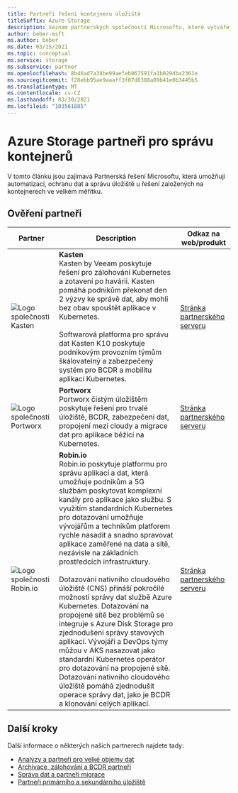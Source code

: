 ```yaml
---
title: Partneři řešení kontejneru úložiště
titleSuffix: Azure Storage
description: Seznam partnerských společností Microsoftu, které vytvářejí zákaznická řešení pro kontejnery s Azure Storage
author: beber-msft
ms.author: beber
ms.date: 03/15/2021
ms.topic: conceptual
ms.service: storage
ms.subservice: partner
ms.openlocfilehash: 8b46ad7a34be99aefeb067591fa1b029dba2361e
ms.sourcegitcommit: f28ebb95ae9aaaff3f87d8388a09b41e0b3445b5
ms.translationtype: MT
ms.contentlocale: cs-CZ
ms.lasthandoff: 03/30/2021
ms.locfileid: "103561885"
---
```

# <a name="azure-storage-container-management-partners"></a>Azure Storage partneři pro správu kontejnerů

V tomto článku jsou zajímavá Partnerská řešení Microsoftu, která umožňují automatizaci, ochranu dat a správu úložiště u řešení založených na kontejnerech ve velkém měřítku.

## <a name="verified-partners"></a>Ověření partneři

| Partner | Description | Odkaz na web/produkt |
| ------- | ----------- | -------------------- |
| ![Logo společnosti Kasten](./media/kasten-logo.png) |**Kasten**<br>Kasten by Veeam poskytuje řešení pro zálohování Kubernetes a zotavení po havárii. Kasten pomáhá podnikům překonat den 2 výzvy ke správě dat, aby mohli bez obav spouštět aplikace v Kubernetes.<br><br>Softwarová platforma pro správu dat Kasten K10 poskytuje podnikovým provozním týmům škálovatelný a zabezpečený systém pro BCDR a mobilitu aplikací Kubernetes.|[Stránka partnerského serveru](https://docs.kasten.io/latest/install/azure/azure.html)|
| ![Logo společnosti Portworx](./media/portworx-logo.png) |**Portworx**<br>Portworx čistým úložištěm poskytuje řešení pro trvalé úložiště, BCDR, zabezpečení dat, propojení mezi cloudy a migrace dat pro aplikace běžící na Kubernetes.|[Stránka partnerského serveru](https://portworx.com/azure/)|
| ![Logo společnosti <n/>Robin.io](./media/robin-logo.png) |**<n/>Robin.io**<br>Robin.io poskytuje platformu pro správu aplikací a dat, která umožňuje podnikům a 5G službám poskytovat komplexní kanály pro aplikace jako službu. S využitím standardních Kubernetes pro dotazování umožňuje vývojářům a technikům platforem rychle nasadit a snadno spravovat aplikace zaměřené na data a sítě, nezávisle na základních prostředcích infrastruktury.<br><br>Dotazování nativního cloudového úložiště (CNS) přináší pokročilé možnosti správy dat službě Azure Kubernetes. Dotazování na propojené sítě bez problémů se integruje s Azure Disk Storage pro zjednodušení správy stavových aplikací. Vývojáři a DevOps týmy můžou v AKS nasazovat jako standardní Kubernetes operátor pro dotazování na propojené sítě. Dotazování nativního cloudového úložiště pomáhá zjednodušit operace správy dat, jako je BCDR a klonování celých aplikací. |[Stránka partnerského serveru](https://robin.io/robin-cloud-native-storage-for-microsoft-aks/)|

## <a name="next-steps"></a>Další kroky

Další informace o některých našich partnerech najdete tady:

- [Analýzy a partneři pro velké objemy dat](..\analytics\partner-overview.md)
- [Archivace, zálohování a BCDR partneři](..\backup-archive-disaster-recovery\partner-overview.md)
- [Správa dat a partneři migrace](..\data-management\partner-overview.md)
- [Partneři primárního a sekundárního úložiště](..\primary-secondary-storage\partner-overview.md)